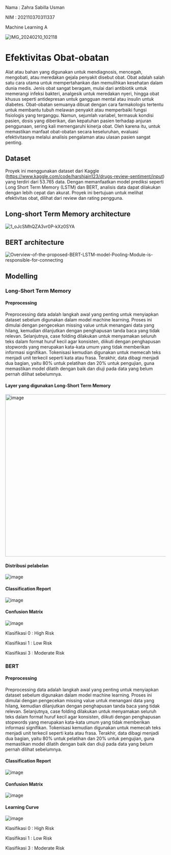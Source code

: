 Nama : Zahra Sabilla Usman

NIM : 202110370311337

Machine Learning A

![IMG_20240210_102118](https://github.com/user-attachments/assets/c28fb384-8803-44f6-bc63-b9daf1df6290)



# Efektivitas Obat-obatan 
  Alat atau bahan yang digunakan untuk mendiagnosis, mencegah, mengobati, atau meredakan gejala penyakit disebut obat. Obat adalah salah satu cara utama untuk mempertahankan dan memulihkan kesehatan dalam dunia medis. Jenis obat sangat beragam, mulai dari antibiotik untuk memerangi infeksi bakteri, analgesik untuk meredakan nyeri, hingga obat khusus seperti antidepresan untuk gangguan mental atau insulin untuk diabetes. Obat-obatan semuanya dibuat dengan cara farmakologis tertentu untuk membantu tubuh melawan penyakit atau memperbaiki fungsi fisiologis yang terganggu. Namun, sejumlah variabel, termasuk kondisi pasien, dosis yang diberikan, dan kepatuhan pasien terhadap anjuran penggunaan, sering kali memengaruhi kinerja obat. Oleh karena itu, untuk memastikan manfaat obat-obatan secara keseluruhan, evaluasi efektivitasnya melalui analisis pengalaman atau ulasan pasien sangat penting.
  
## Dataset
  Proyek ini menggunakan dataset dari Kaggle (https://www.kaggle.com/code/harshjain123/drugs-review-sentiment/input) yang terdiri dari 53.765 data. Dengan memanfaatkan model prediksi seperti Long Short Term Memory (LSTM) dan BERT, analisis data dapat dilakukan dengan lebih cepat dan akurat. Proyek ini bertujuan untuk melihat efektivitas obat, dilihat dari review dan rating pengguna.
  
## Long-short Term Memory architecture
![1_oJcSMhQZA3vr0P-kXz0SYA](https://github.com/user-attachments/assets/3b78218b-292a-4c5e-a7bd-0b205644e0e7)

## BERT architecture
![Overview-of-the-proposed-BERT-LSTM-model-Pooling-Module-is-responsible-for-connecting](https://github.com/user-attachments/assets/6162c18d-98c4-4fd7-89cc-e14f635a65f0)

## Modelling
### Long-Short Term Memory
#### Preprocessing
Preprocessing data adalah langkah awal yang penting untuk menyiapkan dataset sebelum digunakan dalam model machine learning. Proses ini dimulai dengan pengecekan missing value untuk menangani data yang hilang, kemudian dilanjutkan dengan penghapusan tanda baca yang tidak relevan. Selanjutnya, case folding dilakukan untuk menyamakan seluruh teks dalam format huruf kecil agar konsisten, diikuti dengan penghapusan stopwords yang merupakan kata-kata umum yang tidak memberikan informasi signifikan. Tokenisasi kemudian digunakan untuk memecah teks menjadi unit terkecil seperti kata atau frasa. Terakhir, data dibagi menjadi dua bagian, yaitu 80% untuk pelatihan dan 20% untuk pengujian, guna memastikan model dilatih dengan baik dan diuji pada data yang belum pernah dilihat sebelumnya.

#### Layer yang digunakan Long-Short Term Memory
<img width="508" alt="image" src="https://github.com/user-attachments/assets/bcbc2021-cb92-4ed6-8287-d441eca1d1b6" />



#### Distribusi pelabelan
![image](https://github.com/user-attachments/assets/7032ead1-6278-4eba-bc45-6d1575d37f38)



#### Classification Report
![image](https://github.com/user-attachments/assets/2efac118-b065-49c6-9a06-5dbb77700659)


#### Confusion Matrix
![image](https://github.com/user-attachments/assets/3d98fd93-c199-4574-b5d2-7e3b2d639225)

Klasifikasi 0 : High Risk

Klasifikasi 1 : Low Risk

Klasifikasi 3 : Moderate Risk

### BERT
#### Preprocessing
Preprocessing data adalah langkah awal yang penting untuk menyiapkan dataset sebelum digunakan dalam model machine learning. Proses ini dimulai dengan pengecekan missing value untuk menangani data yang hilang, kemudian dilanjutkan dengan penghapusan tanda baca yang tidak relevan. Selanjutnya, case folding dilakukan untuk menyamakan seluruh teks dalam format huruf kecil agar konsisten, diikuti dengan penghapusan stopwords yang merupakan kata-kata umum yang tidak memberikan informasi signifikan. Tokenisasi kemudian digunakan untuk memecah teks menjadi unit terkecil seperti kata atau frasa. Terakhir, data dibagi menjadi dua bagian, yaitu 80% untuk pelatihan dan 20% untuk pengujian, guna memastikan model dilatih dengan baik dan diuji pada data yang belum pernah dilihat sebelumnya.


#### Classification Report
![image](https://github.com/user-attachments/assets/45a8cd30-469c-4154-855a-e12d727c8511)


#### Confusion Matrix
![image](https://github.com/user-attachments/assets/5f05723c-4884-4a86-b0b8-9e0e14f9ec09)

#### Learning Curve
![image](https://github.com/user-attachments/assets/9e5c509e-6f69-407b-9d34-f7333949d697)


Klasifikasi 0 : High Risk

Klasifikasi 1 : Low Risk

Klasifikasi 3 : Moderate Risk
